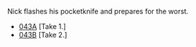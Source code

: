 Nick flashes his pocketknife and prepares for the worst.

* [043A](043A--Take01--.md) [Take 1.]
* [043B](043B--Take02--.md) [Take 2.]

